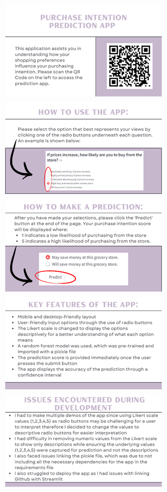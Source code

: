 <p align="center"> <img src="https://github.com/ValOel7/Grocery-store-purchase-intention/blob/main/ValPred1.png" alt="main"/> </p>
<p align="center"> <img src="https://github.com/ValOel7/Grocery-store-purchase-intention/blob/main/ValPred2.png" alt="main"/> </p>
<p align="center"> <img src="https://github.com/ValOel7/Grocery-store-purchase-intention/blob/main/ValPred3.png" alt="main"/> </p>
<p align="center"> <img src="https://github.com/ValOel7/Grocery-store-purchase-intention/blob/main/ValPred4.png" alt="main"/> </p>
<p align="center"> <img src="https://github.com/ValOel7/Grocery-store-purchase-intention/blob/main/ValPred5.png" alt="main"/> </p>
